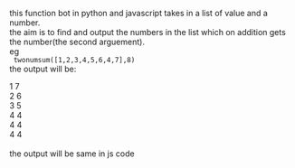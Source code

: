 this function bot in python and javascript takes in a list of value and a number.<br>
the aim is to find and output the numbers in the list which on addition gets the number(the second arguement).<br>
eg<br>
<code>
twonumsum([1,2,3,4,5,6,4,7],8)
</code><br>
the output will be:<br>

1 7 <br>
2 6 <br>
3 5 <br>
4 4 <br>
4 4 <br>
4 4 <br>
<br>
the output will be same in js code
